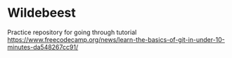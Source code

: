 # Wildebeest

Practice repository for going through tutorial https://www.freecodecamp.org/news/learn-the-basics-of-git-in-under-10-minutes-da548267cc91/